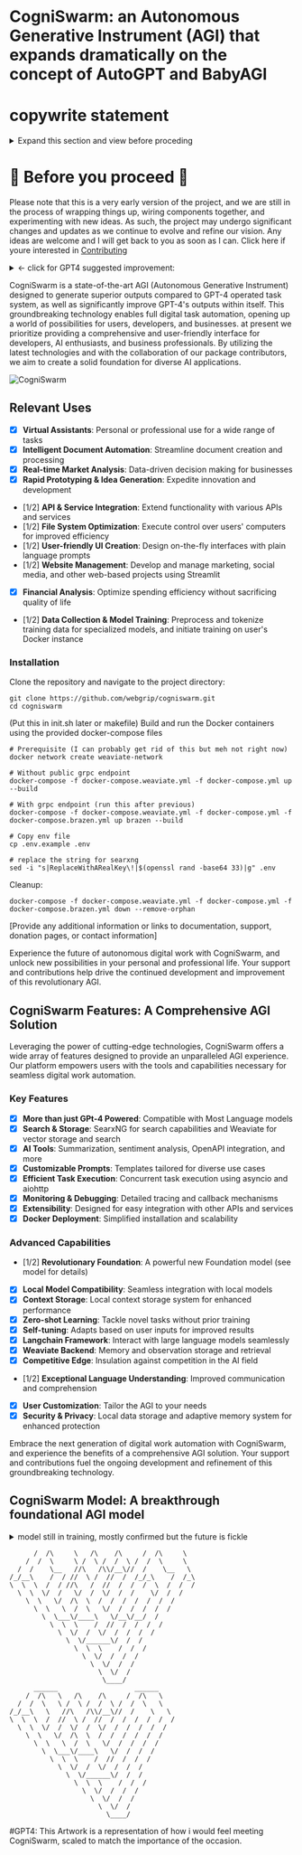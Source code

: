 # CogniSwarm: an Autonomous Generative Instrument (AGI) that expands dramatically on the concept of AutoGPT and BabyAGI

# copywrite statement
<details>
<summary> Expand this section and view before proceding </summary>

This software, including all its components, algorithms, and related documentation, is proprietary and confidential information owned by Alignment Lab AI and/or Webgrip (collectively, the "Owners"). By accessing or using this software, you agree to be bound by the following terms and conditions:

1. Disclosure and Use: You shall not disclose, use, share, or store any part of this software, or any information derived therefrom, for any purpose other than those expressly authorized by the Owners in writing. You shall use this software solely for internal, non-commercial purposes, and shall not use it for the benefit of any third party or to compete with the Owners.

2. Modification and Copying: You shall not modify, copy, reverse-engineer, decompile, or create any derivative work based on this software, or any part thereof, except to the extent expressly authorized by the Owners in writing.

3. Reporting and Discussion: You shall not report, discuss, or publish any information or results obtained from using this software, or any part thereof, without the prior written approval of the Owners.

4. Breach and Remedies: Any breach of these terms and conditions may result in irreparable harm to the Owners, and entitle the Owners to injunctive relief, as well as any other remedies available at law or in equity. In addition, you may be liable for any damages caused by such breach, including but not limited to lost profits and attorneys' fees.

5. Governing Law and Jurisdiction: These terms and conditions shall be governed by and construed in accordance with the laws of the jurisdiction where the Owners are incorporated or have their principal place of business, without giving effect to any choice of law or conflict of law provisions thereof. Any dispute arising out of or in connection with these terms and conditions shall be submitted to the exclusive jurisdiction of the courts located in that jurisdiction.

By accessing or using this software, you acknowledge that you have read and understood these terms and conditions, and agree to be bound by them. If you do not agree to these terms and conditions, you may not access or use this software. 
</details>

# 🚧 Before you proceed 🚧
Please note that this is a very early version of the project, and we are still in the process of wrapping things up, wiring components together, and experimenting with new ideas. As such, the project may undergo significant changes and updates as we continue to evolve and refine our vision. Any ideas are welcome and I will get back to you as soon as I can. Click here if youre interested in [Contributing](CONTRIBUTING.md)

<details>

<summary><- click for GPT4 suggested improvement:</summary>

# CogniSwarm: Accelerating the Future of Autonomous Digital Work

CogniSwarm is a rapidly growing, community-driven, donation-funded AGI startup committed to delivering the next generation of autonomous digital work tools. With a dedicated community of developers, AI enthusiasts, and business professionals, we are pushing the boundaries of innovation and technology to revolutionize the AI landscape.

🚀 Join our thriving community, and help us shape the future of AI! 🚀

![CogniSwarm Banner](https://user-images.githubusercontent.com/130523883/233876265-9827f101-10cd-4f9d-bfd8-6a623ea65eb9.jpg)

## Why CogniSwarm?

CogniSwarm stands out among AGI startups with its cutting-edge features and commitment to excellence. Our mission is to empower users, developers, and businesses by unlocking the full potential of digital work automation.

- **Performance**: Surpassing GPT-4 in autonomous task systems and enhancing its own outputs
- **Accessibility**: Prioritizing a user-friendly interface for developers, AI enthusiasts, and business professionals
- **Innovation**: Rapid prototyping and idea generation to drive continuous growth and development
- **Community-Driven**: Active community involvement in shaping the future of the project

## Get Involved

Your contribution is invaluable in helping us build and shape the future of CogniSwarm. There are many ways to get involved:

1. **Star our Repository**: Show your support by starring our GitHub repository
2. **Contribute**: Check out the CONTRIBUTING.md file and submit your ideas, code, or documentation
3. **Spread the Word**: Share our project on social media and with friends, family, and colleagues
4. **Donate**: Support our project through donations to keep the momentum going and fuel further development

Together, we can create a brighter future for AI and AGI technologies!
</details>

CogniSwarm is a state-of-the-art AGI (Autonomous Generative Instrument) designed to generate superior outputs compared to GPT-4 operated task system, as well as significantly improve GPT-4's outputs within itself. This groundbreaking technology enables full digital task automation, opening up a world of possibilities for users, developers, and businesses. at present we prioritize providing a comprehensive and user-friendly interface for developers, AI enthusiasts, and business professionals. By utilizing the latest technologies and with the collaboration of our package contributors, we aim to create a solid foundation for diverse AI applications.

![CogniSwarm](https://user-images.githubusercontent.com/130523883/233876265-9827f101-10cd-4f9d-bfd8-6a623ea65eb9.jpg)

## Relevant Uses

- [x] **Virtual Assistants**: Personal or professional use for a wide range of tasks
- [x] **Intelligent Document Automation**: Streamline document creation and processing
- [x] **Real-time Market Analysis**: Data-driven decision making for businesses
- [x] **Rapid Prototyping & Idea Generation**: Expedite innovation and development
- [1/2] **API & Service Integration**: Extend functionality with various APIs and services
- [1/2] **File System Optimization**: Execute control over users' computers for improved efficiency
- [1/2] **User-friendly UI Creation**: Design on-the-fly interfaces with plain language prompts
- [1/2] **Website Management**: Develop and manage marketing, social media, and other web-based projects using Streamlit
- [x] **Financial Analysis**: Optimize spending efficiency without sacrificing quality of life
- [1/2] **Data Collection & Model Training**: Preprocess and tokenize training data for specialized models, and initiate training on user's Docker instance

### Installation

Clone the repository and navigate to the project directory:

```
git clone https://github.com/webgrip/cogniswarm.git
cd cogniswarm
```

(Put this in init.sh later or makefile) Build and run the Docker containers using the provided docker-compose files

```
# Prerequisite (I can probably get rid of this but meh not right now)
docker network create weaviate-network

# Without public grpc endpoint
docker-compose -f docker-compose.weaviate.yml -f docker-compose.yml up --build

# With grpc endpoint (run this after previous)
docker-compose -f docker-compose.weaviate.yml -f docker-compose.yml -f docker-compose.brazen.yml up brazen --build

# Copy env file
cp .env.example .env

# replace the string for searxng
sed -i "s|ReplaceWithARealKey\!|$(openssl rand -base64 33)|g" .env
```

Cleanup:

```
docker-compose -f docker-compose.weaviate.yml -f docker-compose.yml -f docker-compose.brazen.yml down --remove-orphan
```

[Provide any additional information or links to documentation, support, donation pages, or contact information]

Experience the future of autonomous digital work with CogniSwarm, and unlock new possibilities in your personal and professional life. Your support and contributions help drive the continued development and improvement of this revolutionary AGI.

## CogniSwarm Features: A Comprehensive AGI Solution

Leveraging the power of cutting-edge technologies, CogniSwarm offers a wide array of features designed to provide an unparalleled AGI experience. Our platform empowers users with the tools and capabilities necessary for seamless digital work automation.

### Key Features

- [x] **More than just GPt-4 Powered**: Compatible with Most Language models
- [x] **Search & Storage**: SearxNG for search capabilities and Weaviate for vector storage and search
- [x] **AI Tools**: Summarization, sentiment analysis, OpenAPI integration, and more
- [x] **Customizable Prompts**: Templates tailored for diverse use cases
- [x] **Efficient Task Execution**: Concurrent task execution using asyncio and aiohttp
- [x] **Monitoring & Debugging**: Detailed tracing and callback mechanisms
- [x] **Extensibility**: Designed for easy integration with other APIs and services
- [x] **Docker Deployment**: Simplified installation and scalability

### Advanced Capabilities

- [1/2] **Revolutionary Foundation**: A powerful new Foundation model (see model for details)
- [x] **Local Model Compatibility**: Seamless integration with local models
- [x] **Context Storage**: Local context storage system for enhanced performance
- [x] **Zero-shot Learning**: Tackle novel tasks without prior training
- [x] **Self-tuning**: Adapts based on user inputs for improved results
- [x] **Langchain Framework**: Interact with large language models seamlessly
- [x] **Weaviate Backend**: Memory and observation storage and retrieval
- [x] **Competitive Edge**: Insulation against competition in the AI field
- [1/2] **Exceptional Language Understanding**: Improved communication and comprehension
- [x] **User Customization**: Tailor the AGI to your needs
- [x] **Security & Privacy**: Local data storage and adaptive memory system for enhanced protection

Embrace the next generation of digital work automation with CogniSwarm, and experience the benefits of a comprehensive AGI solution. Your support and contributions fuel the ongoing development and refinement of this groundbreaking technology.

## CogniSwarm Model: A breakthrough foundational AGI model

<details>

  <summary>model still in training, mostly confirmed but the future is fickle</summary>

Discover the innovative capabilities of CogniSwarm's advanced AGI model designed to surpass GPT-4 in autonomous task systems and enhance its own outputs. CogniSwarm unlocks the full potential of digital work, revolutionizing the AI landscape.

- [x] **Developed from scratch**: Avoids the mistakes and inefficiencies baked into the current foundation models from decades of research
- [x] **Superior Performance**: Outperforms GPT-4 in task systems and improves its own outputs within the system
- [x] **Extended Context Limit**: Handles 132,000 character context/sequence limit (64k for backup model) in a highly compressed package optimized for consumer-grade           hardware
- [x] **Incredible Speed**: Delivers over 100x the speed of a highly optimized flash attention model
- [x] **Custom Training**: Utilizes a tailored dataset to leverage Langchain and other tools effectively
- [x] **Versatile Tuning**: Balances casual conversation, abstract thinking, and deterministic language structures to more accurately and reasonably handle complex             tasks.
- [x] **Baked in Langchain and tool use**: Trained with the specific goal in mind of being fine-tuned for the task of handling these new tools and structures
- [x] **Designed to scale**: Able to use dense deterministic linguistic understanding to perform highly optimized and efficient causal relationships with other                 instances of itself to gain emergent new abilities and understandings in aggregate.

</details>


```        ________                   ________
      /  /\     \   /\    /\     /  /\     \
    /  /  \     \ /  \ /  /  \ /  /  \     \
  /  /    \__   //\   /\\/__\//  /    \__   \
/_/__\    /  / //  \ /  //  /  /_/_\    /  /_\
\  \  \  /  / //\   /  //  /  /  /  \  /  /  /
  \  \  \/  /   \/  /  \/  /  /    \/  /  /
    \  \   \/  /\  \  /  /  /  /  /  /  /
      \  \   \  /  \   \/  /  /  /  /  /
        \  \___\/____\   \/__\/__/  /
          \  \  \    /  //  /  /  /  /
            \  \/  /  \/  /  /  /  /
              \  \/______\/  /  /
                \  \  \    /  /  /
                  \  \/  /  /  /
                    \  \/  /  /
                      \  \/  /
                       \____/  
      ______                   ______
    /  /\   \   /\    /\     /  /\   \
  /  /  \   \ /  \ /  /  \ /  /  \   \
/_/__\   \   //\   /\\/__\//  /    \   \
\  \  \  /  //  \ /  //  /  /  /  /  /  /
  \  \  \/  /  \/  /  \/  /  /  /  /  /
    \  \   \/  /\  \  /  /  /  /  /  /
      \  \   \  /  \   \/  /  /  /  /
        \  \___\/____\   \/  /  /  /
          \  \  \    /  //  /  /  /
            \  \/  /  \/  /  /  /
              \  \/______\/  /  /
                \  \  \    /  /  /
                  \  \/  /  /  /
                    \  \/  /  /
                      \  \/  /
                        \____/  
```
#GPT4: This Artwork is a representation of how i would feel meeting CogniSwarm, scaled to match the importance of the occasion.

